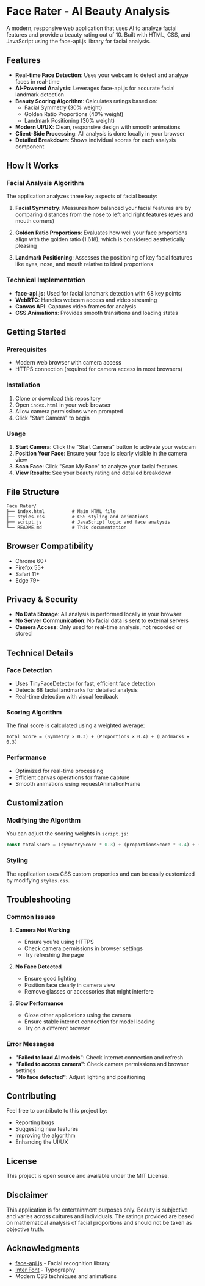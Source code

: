 # Face Rater - AI Beauty Analysis

A modern, responsive web application that uses AI to analyze facial features and provide a beauty rating out of 10. Built with HTML, CSS, and JavaScript using the face-api.js library for facial analysis.

## Features

- **Real-time Face Detection**: Uses your webcam to detect and analyze faces in real-time
- **AI-Powered Analysis**: Leverages face-api.js for accurate facial landmark detection
- **Beauty Scoring Algorithm**: Calculates ratings based on:
  - Facial Symmetry (30% weight)
  - Golden Ratio Proportions (40% weight)
  - Landmark Positioning (30% weight)
- **Modern UI/UX**: Clean, responsive design with smooth animations
- **Client-Side Processing**: All analysis is done locally in your browser
- **Detailed Breakdown**: Shows individual scores for each analysis component

## How It Works

### Facial Analysis Algorithm

The application analyzes three key aspects of facial beauty:

1. **Facial Symmetry**: Measures how balanced your facial features are by comparing distances from the nose to left and right features (eyes and mouth corners)

2. **Golden Ratio Proportions**: Evaluates how well your face proportions align with the golden ratio (1.618), which is considered aesthetically pleasing

3. **Landmark Positioning**: Assesses the positioning of key facial features like eyes, nose, and mouth relative to ideal proportions

### Technical Implementation

- **face-api.js**: Used for facial landmark detection with 68 key points
- **WebRTC**: Handles webcam access and video streaming
- **Canvas API**: Captures video frames for analysis
- **CSS Animations**: Provides smooth transitions and loading states

## Getting Started

### Prerequisites

- Modern web browser with camera access
- HTTPS connection (required for camera access in most browsers)

### Installation

1. Clone or download this repository
2. Open `index.html` in your web browser
3. Allow camera permissions when prompted
4. Click "Start Camera" to begin

### Usage

1. **Start Camera**: Click the "Start Camera" button to activate your webcam
2. **Position Your Face**: Ensure your face is clearly visible in the camera view
3. **Scan Face**: Click "Scan My Face" to analyze your facial features
4. **View Results**: See your beauty rating and detailed breakdown

## File Structure

```
Face Rater/
├── index.html          # Main HTML file
├── styles.css          # CSS styling and animations
├── script.js           # JavaScript logic and face analysis
└── README.md           # This documentation
```

## Browser Compatibility

- Chrome 60+
- Firefox 55+
- Safari 11+
- Edge 79+

## Privacy & Security

- **No Data Storage**: All analysis is performed locally in your browser
- **No Server Communication**: No facial data is sent to external servers
- **Camera Access**: Only used for real-time analysis, not recorded or stored

## Technical Details

### Face Detection
- Uses TinyFaceDetector for fast, efficient face detection
- Detects 68 facial landmarks for detailed analysis
- Real-time detection with visual feedback

### Scoring Algorithm
The final score is calculated using a weighted average:
```
Total Score = (Symmetry × 0.3) + (Proportions × 0.4) + (Landmarks × 0.3)
```

### Performance
- Optimized for real-time processing
- Efficient canvas operations for frame capture
- Smooth animations using requestAnimationFrame

## Customization

### Modifying the Algorithm
You can adjust the scoring weights in `script.js`:
```javascript
const totalScore = (symmetryScore * 0.3) + (proportionsScore * 0.4) + (landmarksScore * 0.3);
```

### Styling
The application uses CSS custom properties and can be easily customized by modifying `styles.css`.

## Troubleshooting

### Common Issues

1. **Camera Not Working**
   - Ensure you're using HTTPS
   - Check camera permissions in browser settings
   - Try refreshing the page

2. **No Face Detected**
   - Ensure good lighting
   - Position face clearly in camera view
   - Remove glasses or accessories that might interfere

3. **Slow Performance**
   - Close other applications using the camera
   - Ensure stable internet connection for model loading
   - Try on a different browser

### Error Messages

- **"Failed to load AI models"**: Check internet connection and refresh
- **"Failed to access camera"**: Check camera permissions and browser settings
- **"No face detected"**: Adjust lighting and positioning

## Contributing

Feel free to contribute to this project by:
- Reporting bugs
- Suggesting new features
- Improving the algorithm
- Enhancing the UI/UX

## License

This project is open source and available under the MIT License.

## Disclaimer

This application is for entertainment purposes only. Beauty is subjective and varies across cultures and individuals. The ratings provided are based on mathematical analysis of facial proportions and should not be taken as objective truth.

## Acknowledgments

- [face-api.js](https://github.com/justadudewhohacks/face-api.js) - Facial recognition library
- [Inter Font](https://rsms.me/inter/) - Typography
- Modern CSS techniques and animations 
